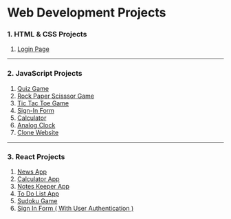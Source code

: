 #                                              **Web Development Projects** 


<h3>1. HTML & CSS Projects</h3>  

1. [Login Page](https://prajwal-0706.github.io/Web-Development-Projects/HTML-CSS/Login-page/)

<hr>

<h3>2. JavaScript Projects</h3>

1. [Quiz Game](https://prajwal-0706.github.io/Web-Development-Projects/JavaScript%20Projects/Quiz%20Game/)
2. [Rock Paper Scisssor Game](https://prajwal-0706.github.io/Web-Development-Projects/JavaScript%20Projects/Rock%20Paper%20Scissor%20Paper/)
3. [Tic Tac Toe Game](https://prajwal-0706.github.io/Web-Development-Projects/JavaScript%20Projects/Tic%20Tac%20Toe%20Game/)
4. [Sign-In Form](https://prajwal-0706.github.io/Web-Development-Projects/JavaScript%20Projects/Sign-in%20Form/)
5. [Calculator](https://prajwal-0706.github.io/Web-Development-Projects/JavaScript%20Projects/Calculator/)
6. [Analog Clock](https://prajwal-0706.github.io/Web-Development-Projects/JavaScript%20Projects/Clock/)
7. [Clone Website](https://prajwal-0706.github.io/Web-Development-Projects/JavaScript%20Projects/Clone%20Website/)


<hr>

<h3>3. React Projects</h3>


1. [News App](https://news-app-prajwal.netlify.app/)
2. [Calculator App](https://calculator-prajwal-06.netlify.app/)
3. [Notes Keeper App](https://notes-keeper-prajwal.netlify.app/)
4. [To Do List App](https://to-do-list-khushi.netlify.app/)
5. [Sudoku Game](https://sudoku-kh.netlify.app/)
6. [Sign In Form ( With User Authentication )](https://form-kh.netlify.app/)
